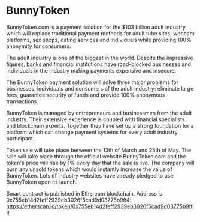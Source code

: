 # BunnyToken

BunnyToken.com is a payment solution for the $103 billion adult industry which will replace traditional payment methods for adult tube sites, webcam platforms, sex shops, dating services and individuals while providing 100% anonymity for consumers.

The adult industry is one of the biggest in the world. Despite the impressive figures, banks and financial institutions have road-blocked businesses and individuals in the industry making payments expensive and insecure. 

The BunnyToken payment solution will solve three major problems for businesses, individuals and consumers of the adult industry: eliminate large fees, guarantee security of funds and provide 100% anonymous transactions.

BunnyToken is managed by entrepreneurs and businessmen from the adult industry. Their extensive experience is coupled with financial specialists and blockchain experts. Together they have set up a strong foundation for a platform which can change payment systems for every adult industry participant.

Token sale will take place between the 13th of March and 25th of May. The sale will take place through the official website BunnyToken.com and the token's price will rise by 1% every day that the sale is live. The company will burn any unsold tokens which would instantly increase the value of BunnyToken. Lots of industry websites have already pledged to use BunnyToken upon its launch.

Smart contract is published in Ethereum blockchain. Address is 0x755eb14d2feff2939eb3026f5cad9d03775b9ff4: https://etherscan.io/token/0x755eb14d2feff2939eb3026f5cad9d03775b9ff4
